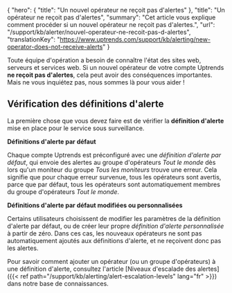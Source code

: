 {
"hero": {
"title": "Un nouvel opérateur ne reçoit pas d'alertes"
},
"title": "Un opérateur ne reçoit pas d'alertes",
"summary": "Cet article vous explique comment procéder si un nouvel opérateur ne reçoit pas d'alertes.",
 "url": "/support/kb/alerter/nouvel-operateur-ne-recoit-pas-d-alertes",
"translationKey": "https://www.uptrends.com/support/kb/alerting/new-operator-does-not-receive-alerts"
}

Toute équipe d'opération a besoin de connaître l'état des sites web, serveurs et services web. Si un nouvel opérateur de votre compte Uptrends **ne reçoit pas d'alertes**, cela peut avoir des conséquences importantes. Mais ne vous inquiétez pas, nous sommes là pour vous aider !

## Vérification des définitions d'alerte

La première chose que vous devez faire est de vérifier la **définition d'alerte** mise en place pour le service sous surveillance.

**Définitions d'alerte par défaut**

Chaque compte Uptrends est préconfiguré avec une *définition d'alerte par défaut*, qui envoie des alertes au groupe d'opérateurs *Tout le monde* dès lors qu'un moniteur du groupe *Tous les moniteurs* trouve une erreur. Cela signifie que pour chaque erreur survenue, tous les opérateurs sont avertis, parce que par défaut, tous les opérateurs sont automatiquement membres du groupe d'opérateurs *Tout le monde*.

**Définitions d'alerte par défaut modifiées ou personnalisées**

Certains utilisateurs choisissent de modifier les paramètres de la définition d'alerte par défaut, ou de créer leur propre *définition d'alerte personnalisée* à partir de zéro. Dans ces cas, les nouveaux opérateurs ne sont pas automatiquement ajoutés aux définitions d'alerte, et ne reçoivent donc pas les alertes.

Pour savoir comment ajouter un opérateur (ou un groupe d'opérateurs) à une définition d'alerte, consultez l'article [Niveaux d'escalade des alertes]({{< ref path="/support/kb/alerting/alert-escalation-levels" lang="fr" >}}) dans notre base de connaissances.
